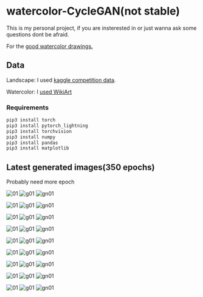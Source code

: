 # watercolor-CycleGAN(not stable)
This is my personal project, if you are insterested in or just wanna ask some questions dont be afraid.

For the [good watercolor drawings.](https://www.instagram.com/urbansketchersistanbul)


## Data
Landscape: I used [kaggle competition data](https://www.kaggle.com/c/gan-getting-started/data).

Watercolor: I [used WikiArt](https://www.wikiart.org/en/paintings-by-media/watercolor)

### Requirements
```python
pip3 install torch
pip3 install pytorch_lightning
pip3 install torchvision
pip3 install numpy
pip3 install pandas
pip3 install matplotlib
```

## Latest generated images(350 epochs)
Probably need more epoch

![01](https://raw.githubusercontent.com/cenarturkmen/watercolor-CycleGAN/main/readme/predict/01.jpg) ![g01](https://raw.githubusercontent.com/cenarturkmen/watercolor-CycleGAN/main/readme/predict/g01.jpg) ![gn01](https://raw.githubusercontent.com/cenarturkmen/watercolor-CycleGAN/main/readme/predict/gn01.jpg)

![01](https://raw.githubusercontent.com/cenarturkmen/watercolor-CycleGAN/main/readme/predict/02.jpg) ![g01](https://raw.githubusercontent.com/cenarturkmen/watercolor-CycleGAN/main/readme/predict/g02.jpg) ![gn01](https://raw.githubusercontent.com/cenarturkmen/watercolor-CycleGAN/main/readme/predict/gn02.jpg)

![01](https://raw.githubusercontent.com/cenarturkmen/watercolor-CycleGAN/main/readme/predict/03.jpg) ![g01](https://raw.githubusercontent.com/cenarturkmen/watercolor-CycleGAN/main/readme/predict/g03.jpg) ![gn01](https://raw.githubusercontent.com/cenarturkmen/watercolor-CycleGAN/main/readme/predict/gn03.jpg) 

![01](https://raw.githubusercontent.com/cenarturkmen/watercolor-CycleGAN/main/readme/predict/05.jpg) ![g01](https://raw.githubusercontent.com/cenarturkmen/watercolor-CycleGAN/main/readme/predict/g05.jpg) ![gn01](https://raw.githubusercontent.com/cenarturkmen/watercolor-CycleGAN/main/readme/predict/gn05.jpg)

![01](https://raw.githubusercontent.com/cenarturkmen/watercolor-CycleGAN/main/readme/predict/06.jpg) ![g01](https://raw.githubusercontent.com/cenarturkmen/watercolor-CycleGAN/main/readme/predict/g06.jpg) ![gn01](https://raw.githubusercontent.com/cenarturkmen/watercolor-CycleGAN/main/readme/predict/gn06.jpg)

![01](https://raw.githubusercontent.com/cenarturkmen/watercolor-CycleGAN/main/readme/predict/07.jpg) ![g01](https://raw.githubusercontent.com/cenarturkmen/watercolor-CycleGAN/main/readme/predict/g07.jpg) ![gn01](https://raw.githubusercontent.com/cenarturkmen/watercolor-CycleGAN/main/readme/predict/gn07.jpg)

![01](https://raw.githubusercontent.com/cenarturkmen/watercolor-CycleGAN/main/readme/predict/08.jpg) ![g01](https://raw.githubusercontent.com/cenarturkmen/watercolor-CycleGAN/main/readme/predict/g08.jpg) ![gn01](https://raw.githubusercontent.com/cenarturkmen/watercolor-CycleGAN/main/readme/predict/gn08.jpg)

![01](https://raw.githubusercontent.com/cenarturkmen/watercolor-CycleGAN/main/readme/predict/09.jpg) ![g01](https://raw.githubusercontent.com/cenarturkmen/watercolor-CycleGAN/main/readme/predict/g09.jpg) ![gn01](https://raw.githubusercontent.com/cenarturkmen/watercolor-CycleGAN/main/readme/predict/gn09.jpg)

![01](https://raw.githubusercontent.com/cenarturkmen/watercolor-CycleGAN/main/readme/predict/10.jpg) ![g01](https://raw.githubusercontent.com/cenarturkmen/watercolor-CycleGAN/main/readme/predict/g10.jpg) ![gn01](https://raw.githubusercontent.com/cenarturkmen/watercolor-CycleGAN/main/readme/predict/gn10.jpg)

